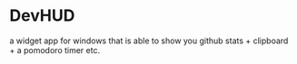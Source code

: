 # DevHUD

a widget app for windows that is able to show you github stats + clipboard + a pomodoro timer etc.
